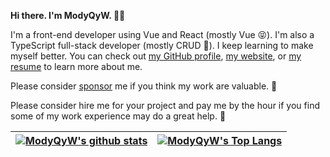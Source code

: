 <!--
**ModyQyW/ModyQyW** is a ✨ _special_ ✨ repository because its `README.md` (this file) appears on your GitHub profile.

Here are some ideas to get you started:

- 🔭 I’m currently working on ...
- 🌱 I’m currently learning ...
- 👯 I’m looking to collaborate on ...
- 🤔 I’m looking for help with ...
- 💬 Ask me about ...
- 📫 How to reach me: ...
- 😄 Pronouns: ...
- ⚡ Fun fact: ...
-->

<strong> Hi there. I'm ModyQyW. 👋🏻 </strong>

I'm a front-end developer using Vue and React (mostly Vue 😝). I'm also a TypeScript full-stack developer (mostly CRUD 🤣). I keep learning to make myself better. You can check out [my GitHub profile](https://github.com/ModyQyW), [my website](https://modyqyw.github.io), or [my resume](https://modyqyw.github.io/resume) to learn more about me.

Please consider [sponsor](https://github.com/ModyQyW/sponsors) me if you think my work are valuable. 🤩

Please consider hire me for your project and pay me by the hour if you find some of my work experience may do a great help. 🥹

| <a href="https://github.com/ModyQyW/github-readme-stats"><img align="center" src="https://github-readme-stats.vercel.app/api?username=ModyQyW&show_icons=true&include_all_commits=true&hide_border=true" alt="ModyQyW's github stats" /></a> | <a href="https://github.com/ModyQyW/github-readme-stats"><img align="center" src="https://github-readme-stats.vercel.app/api/top-langs/?username=ModyQyW&layout=compact&hide_border=true" alt="ModyQyW's Top Langs" /></a> |
| -------------------------------------------------------------------------------------------------------------------------------------------------------------------------------------------------------------------------------------------- | -------------------------------------------------------------------------------------------------------------------------------------------------------------------------------------------------------------------------- |
